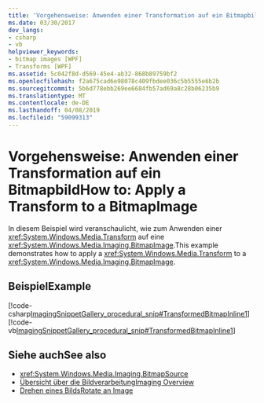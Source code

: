 ```yaml
---
title: 'Vorgehensweise: Anwenden einer Transformation auf ein Bitmapbild'
ms.date: 03/30/2017
dev_langs:
- csharp
- vb
helpviewer_keywords:
- bitmap images [WPF]
- Transforms [WPF]
ms.assetid: 5c042f8d-d569-45e4-ab32-868b89759bf2
ms.openlocfilehash: f2a675cad6e98078c409fbdee036c5b5555e6b2b
ms.sourcegitcommit: 5b6d778ebb269ee6684fb57ad69a8c28b06235b9
ms.translationtype: MT
ms.contentlocale: de-DE
ms.lasthandoff: 04/08/2019
ms.locfileid: "59099313"
---
```

# <a name="how-to-apply-a-transform-to-a-bitmapimage"></a><span data-ttu-id="aee66-102">Vorgehensweise: Anwenden einer Transformation auf ein Bitmapbild</span><span class="sxs-lookup"><span data-stu-id="aee66-102">How to: Apply a Transform to a BitmapImage</span></span>
<span data-ttu-id="aee66-103">In diesem Beispiel wird veranschaulicht, wie zum Anwenden einer <xref:System.Windows.Media.Transform> auf eine <xref:System.Windows.Media.Imaging.BitmapImage>.</span><span class="sxs-lookup"><span data-stu-id="aee66-103">This example demonstrates how to apply a <xref:System.Windows.Media.Transform> to a <xref:System.Windows.Media.Imaging.BitmapImage>.</span></span>  
  
## <a name="example"></a><span data-ttu-id="aee66-104">Beispiel</span><span class="sxs-lookup"><span data-stu-id="aee66-104">Example</span></span>  
 [!code-csharp[ImagingSnippetGallery_procedural_snip#TransformedBitmapInline1](~/samples/snippets/csharp/VS_Snippets_Wpf/ImagingSnippetGallery_procedural_snip/CSharp/TransformedBitmapExample.cs#transformedbitmapinline1)]
 [!code-vb[ImagingSnippetGallery_procedural_snip#TransformedBitmapInline1](~/samples/snippets/visualbasic/VS_Snippets_Wpf/ImagingSnippetGallery_procedural_snip/VB/TransformedBitmapExample.vb#transformedbitmapinline1)]  
  
## <a name="see-also"></a><span data-ttu-id="aee66-105">Siehe auch</span><span class="sxs-lookup"><span data-stu-id="aee66-105">See also</span></span>

- <xref:System.Windows.Media.Imaging.BitmapSource>
- [<span data-ttu-id="aee66-106">Übersicht über die Bildverarbeitung</span><span class="sxs-lookup"><span data-stu-id="aee66-106">Imaging Overview</span></span>](imaging-overview.md)
- [<span data-ttu-id="aee66-107">Drehen eines Bilds</span><span class="sxs-lookup"><span data-stu-id="aee66-107">Rotate an Image</span></span>](../controls/how-to-rotate-an-image.md)
